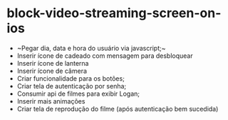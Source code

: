 # block-video-streaming-screen-on-ios

- ~Pegar dia, data e hora do usuário via javascript;~
- Inserir ícone de cadeado com mensagem para desbloquear
- Inserir ícone de lanterna
- Inserir ícone de câmera
- Criar funcionalidade para os botões;
- Criar tela de autenticação por senha;
- Consumir api de filmes para exibir Logan;
- Inserir mais animações
- Criar tela de reprodução do filme (após autenticação bem sucedida)

  
  

